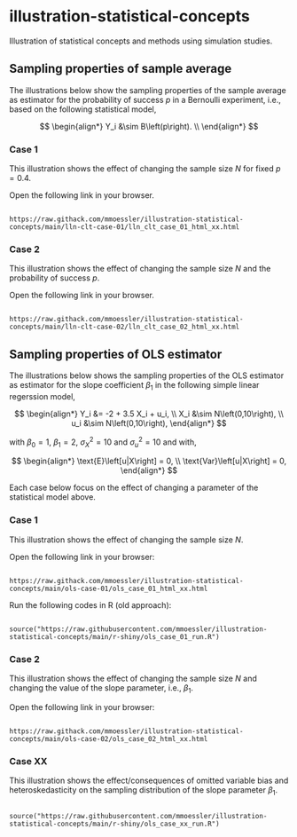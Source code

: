 # illustration-statistical-concepts

Illustration of statistical concepts and methods using simulation studies.

## Sampling properties of sample average

The illustrations below show the sampling properties of the sample average as estimator for the probability of success $p$ in a Bernoulli experiment, i.e., based on the following statistical model,

$$
\begin{align*}
Y_i &\sim B\left(p\right). \\
\end{align*}
$$

### Case 1

This illustration shows the effect of changing the sample size $N$ for fixed $p=0.4$.

Open the following link in your browser.

```

https://raw.githack.com/mmoessler/illustration-statistical-concepts/main/lln-clt-case-01/lln_clt_case_01_html_xx.html

```

### Case 2

This illustration shows the effect of changing the sample size $N$ and the probability of success $p$.

Open the following link in your browser.

```

https://raw.githack.com/mmoessler/illustration-statistical-concepts/main/lln-clt-case-02/lln_clt_case_02_html_xx.html

```

## Sampling properties of OLS estimator

The illustrations below shows the sampling properties of the OLS estimator as estimator for the slope coefficient $\beta_1$ in the following simple linear regerssion model,

$$
\begin{align*}
Y_i &= -2 + 3.5 X_i + u_i, \\
X_i &\sim N\left(0,10\right), \\
u_i &\sim N\left(0,10\right),
\end{align*}
$$

with $\beta_0 = 1$, $\beta_1 = 2$, $\sigma_X^2 = 10$ and $\sigma_u^2 = 10$ and with,

$$
\begin{align*}
\text{E}\left[u|X\right] = 0, \\
\text{Var}\left[u|X\right] = 0,
\end{align*}
$$

Each case below focus on the effect of changing a parameter of the statistical model above.

### Case 1

This illustration shows the effect of changing the sample size $N$.

Open the following link in your browser:

```

https://raw.githack.com/mmoessler/illustration-statistical-concepts/main/ols-case-01/ols_case_01_html_xx.html

```

Run the following codes in R (old approach):

```

source("https://raw.githubusercontent.com/mmoessler/illustration-statistical-concepts/main/r-shiny/ols_case_01_run.R")

```

### Case 2

This illustration shows the effect of changing the sample size $N$ and changing the value of the slope parameter, i.e., $\beta_1$.

Open the following link in your browser:

```

https://raw.githack.com/mmoessler/illustration-statistical-concepts/main/ols-case-02/ols_case_02_html_xx.html

```

<!--

### Case 3

This illustration shows the effect of changing the sample size $N$ and changing the variance of $u$, i.e., $\sigma_u^2$.

### Case 4

This illustration shows the effect of changing the sample size $N$ and changing the variance of $X$, i.e., $\sigma_X^2$.

Run the following codes in R (old approach):

```

source("https://raw.githubusercontent.com/mmoessler/illustration-statistical-concepts/main/r-shiny/ols_case_02_run.R")

```

### Case 4

This illustration shows the effect of ..., i.e., of omitted variable bias (OVB).

Run the following codes in R (old approach):

```

source("https://raw.githubusercontent.com/mmoessler/illustration-statistical-concepts/main/r-shiny/ols_case_03_run.R")

```

-->

### Case XX

This illustration shows the effect/consequences of omitted variable bias and heteroskedasticity on the sampling distribution of the slope parameter $\beta_1$.

```

source("https://raw.githubusercontent.com/mmoessler/illustration-statistical-concepts/main/r-shiny/ols_case_xx_run.R")

```
